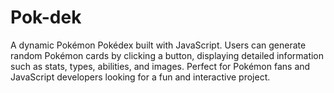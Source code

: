 # Pok-dek
A dynamic Pokémon Pokédex built with JavaScript. Users can generate random Pokémon cards by clicking a button, displaying detailed information such as stats, types, abilities, and images. Perfect for Pokémon fans and JavaScript developers looking for a fun and interactive project.
